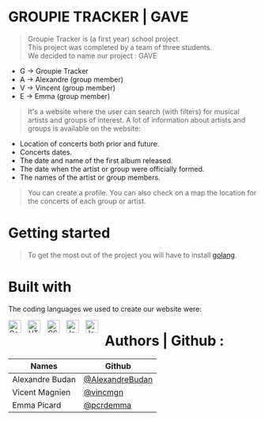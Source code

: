 #   GROUPIE TRACKER | GAVE  
> Groupie Tracker is (a first year) school project.  
> This project was completed by a team of three students.  
> We decided to name our project : GAVE  

- G -> Groupie Tracker  
- A -> Alexandre (group member)
- V -> Vincent (group member)
- E -> Emma (group member)

> It's a website where the user can search (with filters) for musical artists and groups of interest.
> A lot of information about artists and groups is available on the website:  

- Location of concerts both prior and future.
- Concerts dates.
- The date and name of the first album released.
- The date when the artist or group were officially formed.
- The names of the artist or group members.

> You can create a profile.
> You can also check on a map the location for the concerts of each group or artist.  

# Getting started  
> To get the most out of the project you will have to install <a href="https://go.dev" target="_blank">golang</a>.

# Built with  
The coding languages we used to create our website were:

<img align="left" alt="Golang" width="26px" src="https://cdn.jsdelivr.net/gh/devicons/devicon/icons/go/go-original.svg" style="padding-right:10px;" />
<img align="left" alt="HTML5" width="26px" src="https://cdn.jsdelivr.net/gh/devicons/devicon/icons/html5/html5-original.svg" style="padding-right:10px;" />
<img align="left" alt="CSS3" width="26px" src="https://cdn.jsdelivr.net/gh/devicons/devicon/icons/css3/css3-original.svg" style="padding-right:10px;" />
<img align="left" alt="JavaScript" width="26px" src="https://cdn.jsdelivr.net/gh/devicons/devicon/icons/javascript/javascript-original.svg" style="padding-right:10px;" />
<img align="left" alt="JavaScript" width="26px" src="https://upload.wikimedia.org/wikipedia/commons/9/97/Sqlite-square-icon.svg" style="padding-right:10px;" />

# Authors | Github :   
Names | Github  
| ------ | ------ |  
Alexandre Budan  |  <a href="#">@AlexandreBudan</a>
Vicent Magnien   |  <a href="#">@vincmgn</a>
Emma Picard      |  <a href="#">@pcrdemma</a>



